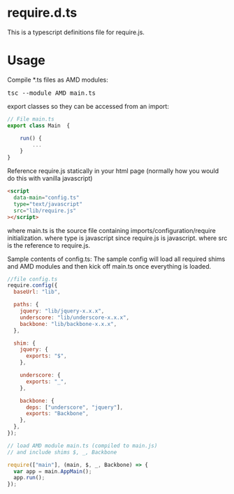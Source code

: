 # require.d.ts

This is a typescript definitions file for require.js.

# Usage

Compile \*.ts files as AMD modules:

<pre>
tsc --module AMD main.ts
</pre>

export classes so they can be accessed from an import:

```javascript
// File main.ts
export class Main  {

	run() {
		...
	}
}
```

Reference require.js statically in your html page (normally how you would do this with vanilla javascript)

```html
<script
  data-main="config.ts"
  type="text/javascript"
  src="lib/require.js"
></script>
```

where main.ts is the source file containing imports/configuration/require initialization.
where type is javascript since require.js is javascript.
where src is the reference to require.js.

Sample contents of config.ts:
The sample config will load all required shims and AMD modules and then kick off main.ts once everything is loaded.

```javascript
//file config.ts
require.config({
  baseUrl: "lib",

  paths: {
    jquery: "lib/jquery-x.x.x",
    underscore: "lib/underscore-x.x.x",
    backbone: "lib/backbone-x.x.x",
  },

  shim: {
    jquery: {
      exports: "$",
    },

    underscore: {
      exports: "_",
    },

    backbone: {
      deps: ["underscore", "jquery"],
      exports: "Backbone",
    },
  },
});

// load AMD module main.ts (compiled to main.js)
// and include shims $, _, Backbone

require(["main"], (main, $, _, Backbone) => {
  var app = main.AppMain();
  app.run();
});
```
